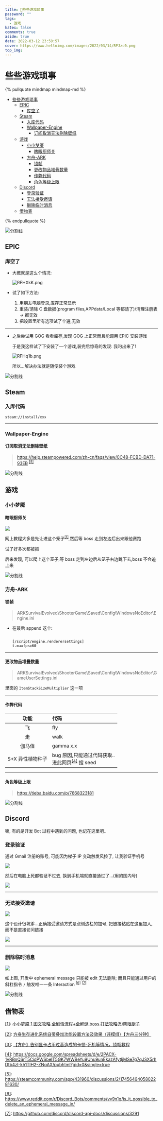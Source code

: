 ```yaml
---
title: 🥳些些游戏琐事
password: ""
tags:
  - 游戏
katex: false
comments: true
aside: true
date: 2022-03-12 23:50:57
cover: https://www.helloimg.com/images/2022/03/14/RPJzc0.png
top_img:
---
```


# 些些游戏琐事

<!--
 * @?: *********************************************************************
 * @Author: Weidows
 * @LastEditors: Weidows
 * @LastEditTime: 2022-08-20 00:24:50
 * @FilePath: \Blog-private\source\_posts\life\game.md
 * @Description:
 * @!: *********************************************************************
-->

{% pullquote mindmap mindmap-md %}

- [些些游戏琐事](#些些游戏琐事)
  - [EPIC](#epic)
    - [库空了](#库空了)
  - [Steam](#steam)
    - [入库代码](#入库代码)
    - [Wallpaper-Engine](#wallpaper-engine)
      - [订阅取消无法删除壁纸](#订阅取消无法删除壁纸)
  - [游戏](#游戏)
    - [小小梦魇](#小小梦魇)
      - [瞎眼厨师关](#瞎眼厨师关)
    - [方舟-ARK](#方舟-ark)
      - [锁帧](#锁帧)
      - [更改物品堆叠数量](#更改物品堆叠数量)
      - [作弊代码](#作弊代码)
      - [角色等级上限](#角色等级上限)
  - [Discord](#discord)
    - [登录验证](#登录验证)
    - [无法接受邀请](#无法接受邀请)
    - [删除临时消息](#删除临时消息)
  - [借物表](#借物表)

{% endpullquote %}

<a>![分割线](https://www.helloimg.com/images/2022/07/01/ZM0SoX.png)</a>

## EPIC

### 库空了

- 大概就是这么个情况:

  ![RFHXkK.png](https://www.helloimg.com/images/2022/03/12/RFHXkK.png)

- 试了如下方法:

  1. 用朋友电脑登录,库存正常显示
  2. 重装/清除 C 盘数据(program files,APPdata/Local 等都请了)/清理注册表 -> 都无效
  3. 把设置里所有选项试了个遍,无效

---

- 之后尝试用 GOG 看看库存,发现 GOG 上正常而且能调用 EPIC 安装游戏

  于是我这样试了下安装了一个游戏,装完后惊奇的发现: 我叼出来了!

  ![RFHq1b.png](https://www.helloimg.com/images/2022/03/13/RFHq1b.png)

  所以...解决办法就是随便装个游戏

<a>![分割线](https://www.helloimg.com/images/2022/07/01/ZM0SoX.png)</a>

## Steam

### 入库代码

```
steam://install/xxx
```

---

### Wallpaper-Engine

#### 订阅取消无法删除壁纸

> https://help.steampowered.com/zh-cn/faqs/view/0C48-FCBD-DA71-93EB <sup id='cite_ref-5'>[\[5\]](#cite_note-5)</sup>

<a>![分割线](https://www.helloimg.com/images/2022/07/01/ZM0SoX.png)</a>

## 游戏

### 小小梦魇

#### 瞎眼厨师关

![](https://www.helloimg.com/images/2022/03/28/RqmsTz.png)

网上教程大多是先让进这个笼子<sup id='cite_ref-1'>[\[1\]](#cite_note-1)</sup>,然后等 boss 走到左边后出来跟他赛跑

试了好多次都被抓

后来发现, 可以爬上这个笼子,等 boss 走到左边后从笼子右边跳下去,boss 不会追上来

<a>![分割线](https://www.helloimg.com/images/2022/07/01/ZM0SoX.png)</a>

### 方舟-ARK

#### 锁帧

> ARKSurvivalEvolved\ShooterGame\Saved\Config\WindowsNoEditor\Engine.ini

- 在最后 append 这个:

  ```

  [/script/engine.renderersettings]
  t.maxfps=60
  ```

---

#### 更改物品堆叠数量

> ARKSurvivalEvolved\ShooterGame\Saved\Config\WindowsNoEditor\GameUserSettings.ini

里面的 `ItemStackSizeMultiplier` 这一项

---

#### 作弊代码

|       功能       | 代码                                                                                              |
| :--------------: | :------------------------------------------------------------------------------------------------ |
|        飞        | fly                                                                                               |
|        走        | walk                                                                                              |
|      伽马值      | gamma x.x                                                                                         |
| S+X 异性植物种子 | bug 原因,只能通过代码获取.. <br> 进此网页<sup id='cite_ref-4'>[\[4\]](#cite_note-4)</sup> 搜 seed |

---

#### 角色等级上限

> https://tieba.baidu.com/p/7668323181

<a>![分割线](https://www.helloimg.com/images/2022/07/01/ZM0SoX.png)</a>

## Discord

嘛, 有的是开发 Bot 过程中遇到的问题, 也记在这里吧..

### 登录验证

通过 Gmail 注册的账号, 可能因为梯子 IP 变动触发风控了, 让我验证手机号

![](https://www.helloimg.com/images/2022/08/18/ZQcEVo.png)

然后在电脑上死都验证不过去, 换到手机端就直接通过了...(用的国内号)

![](https://www.helloimg.com/images/2022/08/18/ZQcAZQ.jpg)

---

### 无法接受邀请

![](https://www.helloimg.com/images/2022/08/18/ZQccS6.png)

这个设计很坑爹...正确接受邀请方式是点侧边栏的加号, 把链接粘贴在这里加入, 而不是直接访问链接

![](https://www.helloimg.com/images/2022/08/18/ZQc0mz.png)

---

### 删除临时消息

![](https://www.helloimg.com/images/2022/08/19/ZQz5k1.png)

如上图, 开发中 ephemeral message 只能被 edit 无法删除; 而且只能通过用户的斜杠指令 `/` 触发唯一一条 Interaction <sup id='cite_ref-6'>[\[6\]](#cite_note-6)</sup> <sup id='cite_ref-7'>[\[7\]](#cite_note-7)</sup>

<a>![分割线](https://www.helloimg.com/images/2022/07/01/ZM0SoX.png)</a>

## 借物表

<a name='cite_note-1' href='#cite_ref-1'>[1]</a>: [小小梦魇 1 图文攻略 全剧情流程+全解谜 boss 打法攻略(5)瞎眼厨子](http://www.wyaq.com/youxi/gonglue/8142_5.html)

<a name='cite_note-2' href='#cite_ref-2'>[2]</a>: [方舟生存进化系统自带叠加功能设置方法及效果（非模组）【方舟三分钟】](https://www.bilibili.com/video/BV1mf4y1X7na)

<a name='cite_note-3' href='#cite_ref-3'>[3]</a>: [【方舟】告别显卡占用过高造成的卡顿-死机等情况，锁帧教程](https://www.bilibili.com/video/BV14V411z7NY)

<a name='cite_note-4' href='#cite_ref-4'>[4]</a>: https://docs.google.com/spreadsheets/d/e/2PACX-1vRBnQSrT5CidPWSbeIT5GK7WWBeYu9Uhu9unEkazAfytljMSe7g7qJSX5rhDtb4zI-kh1TIH2-ZNqAX/pubhtml?gid=0&single=true

<a name='cite_note-5' href='#cite_ref-5'>[5]</a>: https://steamcommunity.com/app/431960/discussions/2/1745646405802281630/

<a name='cite_note-6' href='#cite_ref-6'>[6]</a>: https://www.reddit.com/r/Discord_Bots/comments/vv9n1q/is_it_possible_to_delete_an_ephemeral_message_in/

<a name='cite_note-7' href='#cite_ref-7'>[7]</a>: https://github.com/discord/discord-api-docs/discussions/3291
